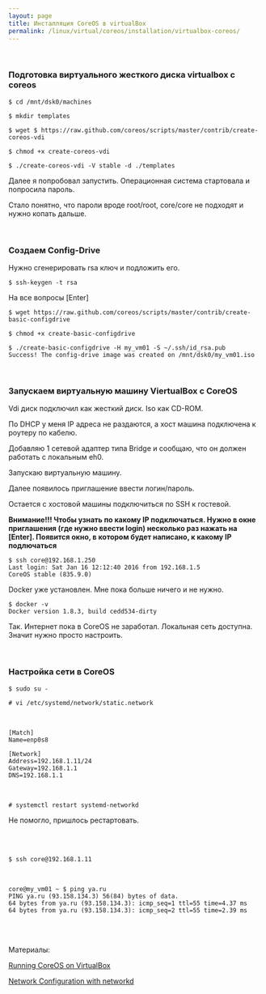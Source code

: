 ```yaml
---
layout: page
title: Инсталляция CoreOS в virtualBox
permalink: /linux/virtual/coreos/installation/virtualbox-coreos/
---
```





<br/>

### Подготовка виртуального жесткого диска virtualbox с coreos

    $ cd /mnt/dsk0/machines

    $ mkdir templates

    $ wget $ https://raw.github.com/coreos/scripts/master/contrib/create-coreos-vdi

    $ chmod +x create-coreos-vdi

    $ ./create-coreos-vdi -V stable -d ./templates


Далее я попробовал запустить. Операционная система стартовала и попросила пароль.

Стало понятно, что пароли вроде root/root, core/core не подходят и нужно копать дальше.

<br/>

### Создаем Config-Drive


Нужно сгенерировать rsa ключ и подложить его.

    $ ssh-keygen -t rsa

На все вопросы [Enter]


    $ wget https://raw.github.com/coreos/scripts/master/contrib/create-basic-configdrive

    $ chmod +x create-basic-configdrive

    $ ./create-basic-configdrive -H my_vm01 -S ~/.ssh/id_rsa.pub
    Success! The config-drive image was created on /mnt/dsk0/my_vm01.iso


<br/>

### Запускаем виртуальную машину ViertualBox с CoreOS

Vdi диск подключил как жесткий диск. Iso как CD-ROM.

По DHCP у меня IP адреса не раздаются, а хост машина подключена к роутеру по кабелю.

Добавляю 1 сетевой адаптер типа Bridge и сообщаю, что он должен работать с локальным eh0.

Запускаю виртуальную машину.


Далее появилось приглашение ввести логин/пароль.

Остается с хостовой машины подключиться по SSH к гостевой.

**Внимание!!! Чтобы узнать по какому IP подключаться. Нужно в окне приглашения (где нужно ввести login) несколько раз нажать на [Enter]. Появится окно, в котором будет написано, к какому IP подлючаться**


    $ ssh core@192.168.1.250
    Last login: Sat Jan 16 12:12:40 2016 from 192.168.1.5
    CoreOS stable (835.9.0)


Docker уже установлен.
Мне пока больше ничего и не нужно.

    $ docker -v
    Docker version 1.8.3, build cedd534-dirty


Так. Интернет пока в CoreOS не заработал.
Локальная сеть доступна. Значит нужно просто настроить.


<br/>

### Настройка сети в CoreOS

    $ sudo su -

    # vi /etc/systemd/network/static.network

<br/>

    [Match]
    Name=enp0s8

    [Network]
    Address=192.168.1.11/24
    Gateway=192.168.1.1
    DNS=192.168.1.1


<br/>

    # systemctl restart systemd-networkd

Не помогло, пришлось рестартовать.

<br/><br/>

    $ ssh core@192.168.1.11

<br/>

    core@my_vm01 ~ $ ping ya.ru
    PING ya.ru (93.158.134.3) 56(84) bytes of data.
    64 bytes from ya.ru (93.158.134.3): icmp_seq=1 ttl=55 time=4.37 ms
    64 bytes from ya.ru (93.158.134.3): icmp_seq=2 ttl=55 time=2.39 ms


<br/><br/>

Материалы:  

[Running CoreOS on VirtualBox](https://coreos.com/os/docs/774.0.0/booting-on-virtualbox.html)

[Network Configuration with networkd](https://coreos.com/os/docs/latest/network-config-with-networkd.html)
